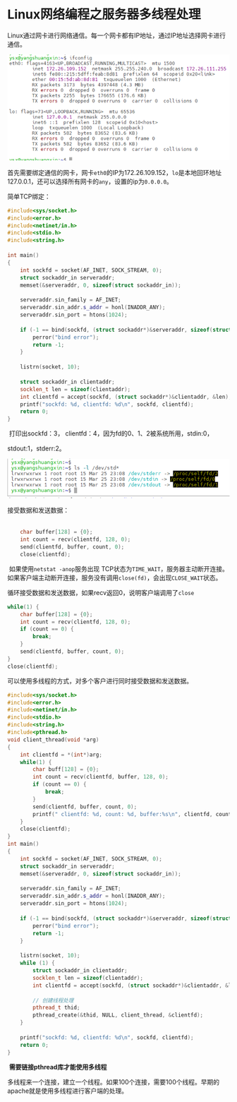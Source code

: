 # Linux网络编程之服务器多线程处理

​	Linux通过网卡进行网络通信。每一个网卡都有IP地址，通过IP地址选择网卡进行通信。

![eth0](./LinuxSocket1.assets/image-20240325232003461.png)

​	首先需要绑定通信的网卡，网卡`eth0`的IP为172.26.109.152，`lo`是本地回环地址127.0.0.1，还可以选择所有网卡的`any`，设置的ip为`0.0.0.0`。

简单TCP绑定：

```c++
#include<sys/socket.h>
#include<error.h>
#include<netinet/in.h>
#include<stdio.h>
#include<string.h>

int main()
{
    int sockfd = socket(AF_INET, SOCK_STREAM, 0);
    struct sockaddr_in serveraddr;
    memset(&serveraddr, 0, sizeof(struct sockaddr_in));
    
    serveraddr.sin_family = AF_INET;
    serveraddr.sin_addr.s_addr = honl(INADDR_ANY);
    serveraddr.sin_port = htons(1024);
    
    if (-1 == bind(sockfd, (struct sockaddr*)&serveraddr, sizeof(struct sockaddr))) {
        perror("bind error");
        return -1;
    }
    
    listrn(socket, 10);
    
    struct sockaddr_in clientaddr;
    socklen_t len = sizeof(clientaddr);
    int clientfd = accept(sockfd, (struct sockaddr*)&clientaddr, &len);
    printf("sockfd: %d, clientfd: %d\n", sockfd, clientfd);
    return 0;
}
```

​		打印出sockfd：3， clientfd：4，因为fd的0、1、2被系统所用，stdin:0，

stdout:1，stderr:2。

![ls -l /dev/std* ](./LinuxSocket1.assets/image-20240325235144974.png)

接受数据和发送数据：

```c++

 	char buffer[128] = {0};
    int count = recv(clientfd, 128, 0);
    send(clientfd, buffer, count, 0);
    close(clientfd);

```

​	如果使用`netstat -anop`服务出现 TCP状态为`TIME_WAIT`，服务器主动断开连接。如果客户端主动断开连接，服务没有调用`close(fd)`，会出现`CLOSE_WAIT`状态。

​	循环接受数据和发送数据，如果recv返回0，说明客户端调用了`close`

```c++
while(1) {
    char buffer[128] = {0};
    int count = recv(clientfd, 128, 0);
    if (count == 0) {
        break;
    }
    send(clientfd, buffer, count, 0);
}	
close(clientfd);
```

可以使用多线程的方式，对多个客户进行同时接受数据和发送数据。

```c++
#include<sys/socket.h>
#include<error.h>
#include<netinet/in.h>
#include<stdio.h>
#include<string.h>
#include<pthread.h>
void client_thread(void *arg)
{
    int clientfd = *(int*)arg;
    while(1) {
        char buff[128] = {0};
        int count = recv(clientfd, buffer, 128, 0);
        if (count == 0) {
            break;
        }
        send(clientfd, buffer, count, 0);
        printf(" clientfd: %d, count: %d, buffer:%s\n", clientfd, count, buffer);
    }
    close(clientfd);
}
int main()
{
    int sockfd = socket(AF_INET, SOCK_STREAM, 0);
    struct sockaddr_in serveraddr;
    memset(&serveraddr, 0, sizeof(struct sockaddr_in));
    
    serveraddr.sin_family = AF_INET;
    serveraddr.sin_addr.s_addr = honl(INADDR_ANY);
    serveraddr.sin_port = htons(1024);
    
    if (-1 == bind(sockfd, (struct sockaddr*)&serveraddr, sizeof(struct sockaddr))) {
        perror("bind error");
        return -1;
    }
    
    listrn(socket, 10);
    while (1) {
        struct sockaddr_in clientaddr;
    	socklen_t len = sizeof(clientaddr);
    	int clientfd = accept(sockfd, (struct sockaddr*)&clientaddr, &len);
        
        // 创建线程处理
        pthread_t thid;
        pthread_create(&thid, NULL, client_thread, &clientfd);
    }
    
    printf("sockfd: %d, clientfd: %d\n", sockfd, clientfd);
    return 0;
}
```

​		**需要链接pthread库才能使用多线程**

​	多线程来一个连接，建立一个线程。如果100个连接，需要100个线程。早期的apache就是使用多线程进行客户端的处理。